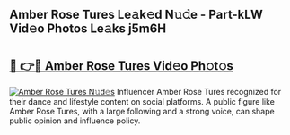 ## Amber Rose Tures Le𝚊k𝚎d N𝚞𝚍e - Part-kLW Vid𝚎o Photos Le𝚊ks j5m6H

# <h2><a href="http://fbf0at.evod.top/?m=Amber+Rose+Tures">🔗 👉🔴 Amber Rose Tures Vid𝚎o Ph𝚘t𝚘s</a></h2>

[![Amber Rose Tures N𝚞d𝚎s](https://i.imgur.com/8V9OHl7.gif)](http://fbf0at.evod.top/?m=Amber+Rose+Tures)
Influencer Amber Rose Tures recognized for their dance and lifestyle content on social platforms. A public figure like Amber Rose Tures, with a large following and a strong voice, can shape public opinion and influence policy. 
